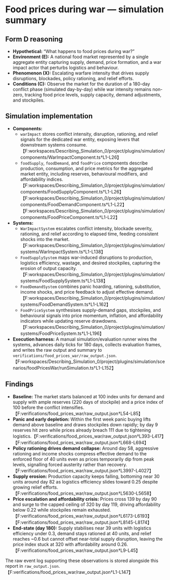 # Food prices during war — simulation summary

## Form D reasoning
- **Hypothetical:** “What happens to food prices during war?”
- **Environment (E):** A national food market represented by a single aggregate entity capturing supply, demand, price formation, and a war impact actor that perturbs logistics and behaviour.
- **Phenomenon (X):** Escalating warfare intensity that drives supply disruptions, blockades, policy rationing, and relief efforts.
- **Conditions (C):** Observe the market for the duration of a 180-day conflict phase (simulated day-by-day) while war intensity remains non-zero, tracking food price levels, supply capacity, demand adjustments, and stockpiles.

## Simulation implementation
- **Components:**
  - `warImpact` stores conflict intensity, disruption, rationing, and relief signals for the dedicated war entity, exposing levers that downstream systems consume.【F:workspaces/Describing_Simulation_0/project/plugins/simulation/components/WarImpactComponent.ts†L1-L26】
  - `foodSupply`, `foodDemand`, and `foodPrice` components describe production, consumption, and price metrics for the aggregated market entity, including reserves, behavioural modifiers, and affordability indices.【F:workspaces/Describing_Simulation_0/project/plugins/simulation/components/FoodSupplyComponent.ts†L1-L26】【F:workspaces/Describing_Simulation_0/project/plugins/simulation/components/FoodDemandComponent.ts†L1-L22】【F:workspaces/Describing_Simulation_0/project/plugins/simulation/components/FoodPriceComponent.ts†L1-L22】
- **Systems:**
  - `WarImpactSystem` escalates conflict intensity, blockade severity, rationing, and relief according to elapsed time, feeding consistent shocks into the market.【F:workspaces/Describing_Simulation_0/project/plugins/simulation/systems/WarImpactSystem.ts†L1-L138】
  - `FoodSupplySystem` maps war-induced disruptions to production, logistics efficiency, wastage, and desired stockpiles, capturing the erosion of output capacity.【F:workspaces/Describing_Simulation_0/project/plugins/simulation/systems/FoodSupplySystem.ts†L1-L138】
  - `FoodDemandSystem` combines panic hoarding, rationing, substitution, income shocks, and price feedback to adjust effective demand.【F:workspaces/Describing_Simulation_0/project/plugins/simulation/systems/FoodDemandSystem.ts†L1-L162】
  - `FoodPriceSystem` synthesises supply-demand gaps, stockpiles, and behavioural signals into price momentum, inflation, and affordability indicators while updating reserve drawdowns.【F:workspaces/Describing_Simulation_0/project/plugins/simulation/systems/FoodPriceSystem.ts†L1-L196】
- **Execution harness:** A manual simulation/evaluation runner wires the systems, advances daily ticks for 180 days, collects evaluation frames, and writes the raw output and summary to `verifications/food_prices_war/raw_output.json`.【F:workspaces/Describing_Simulation_0/project/plugins/simulation/scenarios/foodPricesWar/runSimulation.ts†L1-L152】

## Findings
- **Baseline:** The market starts balanced at 100 index units for demand and supply with ample reserves (220 days of stockpile) and a price index of 100 before the conflict intensifies.【F:verifications/food_prices_war/raw_output.json†L54-L85】
- **Panic and early depletion:** Within the first week panic buying lifts demand above baseline and draws stockpiles down rapidly; by day 9 reserves hit zero while prices already breach 111 due to tightening logistics.【F:verifications/food_prices_war/raw_output.json†L393-L417】【F:verifications/food_prices_war/raw_output.json†L668-L694】
- **Policy rationing drives demand collapse:** Around day 58, aggressive rationing and income shocks compress effective demand to the enforced floor of 40 units even as prices temporarily dip from peak levels, signalling forced austerity rather than recovery.【F:verifications/food_prices_war/raw_output.json†L3997-L4027】
- **Supply erosion:** Production capacity keeps falling, bottoming near 30 units around day 82 as logistics efficiency slides toward 0.25 despite growing relief efforts.【F:verifications/food_prices_war/raw_output.json†L5630-L5658】
- **Price escalation and affordability crisis:** Prices cross 139 by day 90 and surge to the capped ceiling of 320 by day 119, driving affordability below 0.22 while stockpiles remain exhausted.【F:verifications/food_prices_war/raw_output.json†L6173-L6193】【F:verifications/food_prices_war/raw_output.json†L8145-L8174】
- **End-state (day 180):** Supply stabilises near 39 units with logistics efficiency under 0.3, demand stays rationed at 40 units, and relief reaches ~0.6 but cannot offset near-total supply disruption, leaving the price index stuck at 320 with affordability around 0.26.【F:verifications/food_prices_war/raw_output.json†L9-L45】

The raw event log supporting these observations is stored alongside this report in `raw_output.json`.【F:verifications/food_prices_war/raw_output.json†L1-L147】
